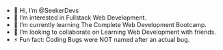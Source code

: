 - 👋 Hi, I’m @SeekerDevs
- 👀 I’m interested in Fullstack Web Development.
- 🌱 I’m currently learning The Complete Web Development Bootcamp.
- 💞️ I’m looking to collaborate on Learning Web Development with friends.
- ⚡ Fun fact: Coding Bugs were NOT named after an actual bug.

<!---
SeekerDevs/SeekerDevs is a ✨ special ✨ repository because its `README.md` (this file) appears on your GitHub profile.
You can click the Preview link to take a look at your changes.
--->
